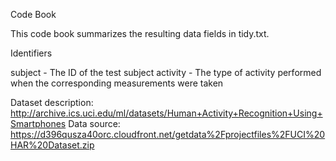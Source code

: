 Code Book

This code book summarizes the resulting data fields in tidy.txt.

Identifiers

subject - The ID of the test subject
activity - The type of activity performed when the corresponding measurements were taken


Dataset description: http://archive.ics.uci.edu/ml/datasets/Human+Activity+Recognition+Using+Smartphones
Data source: https://d396qusza40orc.cloudfront.net/getdata%2Fprojectfiles%2FUCI%20HAR%20Dataset.zip

